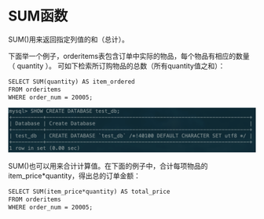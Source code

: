 # SUM函数

SUM\(\)用来返回指定列值的和（总计）。

下面举一个例子，orderitems表包含订单中实际的物品，每个物品有相应的数量（ quantity ）。 可如下检索所订购物品的总数（所有quantity值之和）：

```text
SELECT SUM(quantity) AS item_ordered
FROM orderitems
WHERE order_num = 20005;
```

![](../../../.gitbook/assets/image%20%281%29.png)

SUM\(\)也可以用来合计计算值。在下面的例子中，合计每项物品的 item\_price\*quantity，得出总的订单金额：

```text
SELECT SUM(item_price*quantity) AS total_price
FROM orderitems
WHERE order_num = 20005;
```

